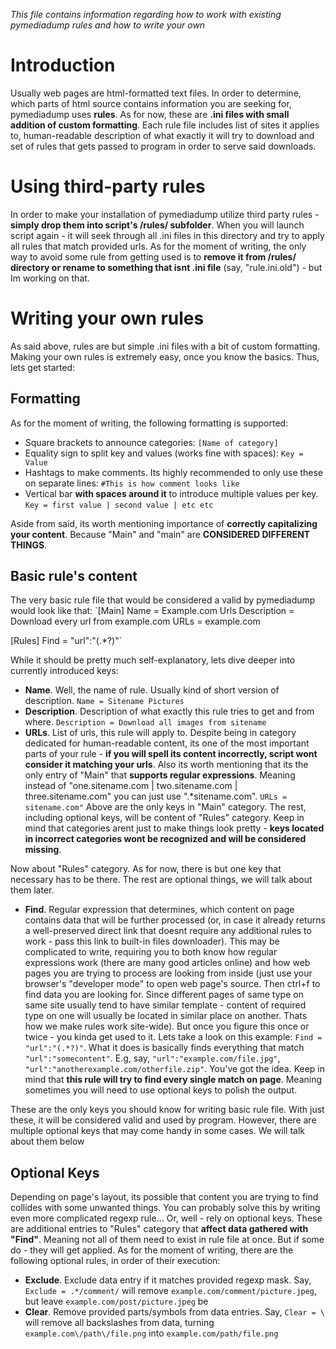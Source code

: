 *This file contains information regarding how to work with existing pymediadump rules and how to write your own*

# Introduction

Usually web pages are html-formatted text files. In order to determine, which parts of html source contains information you are seeking for, pymediadump uses **rules**. As for now, these are **.ini files with small addition of custom formatting**. Each rule file includes list of sites it applies to, human-readable description of what exactly it will try to download and set of rules that gets passed to program in order to serve said downloads.

# Using third-party rules

In order to make your installation of pymediadump utilize third party rules - **simply drop them into script's /rules/ subfolder**. When you will launch script again - it will seek through all .ini files in this directory and try to apply all rules that match provided urls. As for the moment of writing, the only way to avoid some rule from getting used is to **remove it from /rules/ directory or rename to something that isnt .ini file** (say, "rule.ini.old") - but Im working on that.

# Writing your own rules

As said above, rules are but simple .ini files with a bit of custom formatting. Making your own rules is extremely easy, once you know the basics. Thus, lets get started:

## Formatting

As for the moment of writing, the following formatting is supported:
- Square brackets to announce categories: `[Name of category]`
- Equality sign to split key and values (works fine with spaces): `Key = Value`
- Hashtags to make comments. Its highly recommended to only use these on separate lines: `#This is how comment looks like`
- Vertical bar **with spaces around it** to introduce multiple values per key. `Key = first value | second value | etc etc`

Aside from said, its worth mentioning importance of **correctly capitalizing your content**. Because "Main" and "main" are **CONSIDERED DIFFERENT THINGS**.

## Basic rule's content

The very basic rule file that would be considered a valid by pymediadump would look like that:
`[Main]
Name = Example.com Urls
Description = Download every url from example.com
URLs = example.com

[Rules]
Find = "url":"(.*?)"`

While it should be pretty much self-explanatory, lets dive deeper into currently introduced keys:
- **Name**. Well, the name of rule. Usually kind of short version of description. `Name = Sitename Pictures`
- **Description**. Description of what exactly this rule tries to get and from where. `Description = Download all images from sitename`
- **URLs**. List of urls, this rule will apply to. Despite being in category dedicated for human-readable content, its one of the most important parts of your rule - **if you will spell its content incorrectly, script wont consider it matching your urls**. Also its worth mentioning that its the only entry of "Main" that **supports regular expressions**. Meaning instead of "one.sitename.com | two.sitename.com | three.sitename.com" you can just use ".*sitename.com". `URLs = sitename.com"`
Above are the only keys in "Main" category. The rest, including optional keys, will be content of "Rules" category. Keep in mind that categories arent just to make things look pretty - **keys located in incorrect categories wont be recognized and will be considered missing**.

Now about "Rules" category. As for now, there is but one key that necessary has to be there. The rest are optional things, we will talk about them later.
- **Find**. Regular expression that determines, which content on page contains data that will be further processed (or, in case it already returns a well-preserved direct link that doesnt require any additional rules to work - pass this link to built-in files downloader). This may be complicated to write, requiring you to both know how regular expressions work (there are many good articles online) and how web pages you are trying to process are looking from inside (just use your browser's "developer mode" to open web page's source. Then ctrl+f to find data you are looking for. Since different pages of same type on same site usually tend to have similar template - content of required type on one will usually be located in similar place on another. Thats how we make rules work site-wide). But once you figure this once or twice - you kinda get used to it. Lets take a look on this example: `Find = "url":"(.*?)"`. What it does is basically finds everything that match `"url":"somecontent"`. E.g, say, `"url":"example.com/file.jpg"`, `"url":"anotherexample.com/otherfile.zip"`. You've got the idea. Keep in mind that **this rule will try to find every single match on page**. Meaning sometimes you will need to use optional keys to polish the output.

These are the only keys you should know for writing basic rule file. With just these, it will be considered valid and used by program. However, there are multiple optional keys that may come handy in some cases. We will talk about them below

## Optional Keys
Depending on page's layout, its possible that content you are trying to find collides with some unwanted things. You can probably solve this by writing even more complicated regexp rule... Or, well - rely on optional keys. These are additional entries to "Rules" category that **affect data gathered with "Find"**. Meaning not all of them need to exist in rule file at once. But if some do - they will get applied. As for the moment of writing, there are the following optional rules, in order of their execution:
- **Exclude**. Exclude data entry if it matches provided regexp mask. Say, `Exclude = .*/comment/` will remove `example.com/comment/picture.jpeg`, but leave `example.com/post/picture.jpeg` be
- **Clear**. Remove provided parts/symbols from data entries. Say, `Clear = \` will remove all backslashes from data, turning `example.com\/path\/file.png` into `example.com/path/file.png`
